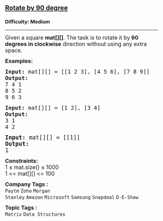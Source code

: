 <h2><a href="https://www.geeksforgeeks.org/problems/rotate-by-90-degree0356/1">Rotate by 90 degree</a></h2><h3>Difficulty: Medium</h3><hr><div class="problems_problem_content__Xm_eO"><p><span style="font-size: 18px;">Given a<strong> </strong>square&nbsp;<strong>mat[][]</strong>. The task is to rotate it by<strong> 90 degrees in clockwise</strong> direction without using any extra space.</span></p>
<p><span style="font-size: 18px;"><strong>Examples:</strong></span></p>
<pre><span style="font-size: 18px;"><strong>Input: </strong>mat[][] = [[1 2 3], [4 5 6], [7 8 9]]
<strong>Output:</strong>
7 4 1 <br>8 5 2<br>9 6 3</span></pre>
<pre><span style="font-size: 18px;"><strong>Input: </strong>mat[][] = [1 2], [3 4]<br><strong>Output:<br></strong>3 1 <br>4 2<br></span></pre>
<pre><strong><span style="font-size: 14pt;">Input: </span></strong><span style="font-size: 14pt;">mat[][] = [[1]]<br><strong>Output:<br></strong></span><span style="font-size: 14pt;">1</span></pre>
<p><span style="font-size: 18px;"><strong style="font-family: -apple-system, BlinkMacSystemFont, 'Segoe UI', Roboto, Oxygen, Ubuntu, Cantarell, 'Open Sans', 'Helvetica Neue', sans-serif;">Constraints:<br></strong></span><span style="font-size: 18px;">1 ≤ mat.size() ≤ 1000<br></span><span style="font-size: 18px;">1 &lt;= mat[][] &lt;= 100</span></p></div><p><span style=font-size:18px><strong>Company Tags : </strong><br><code>Paytm</code>&nbsp;<code>Zoho</code>&nbsp;<code>Morgan Stanley</code>&nbsp;<code>Amazon</code>&nbsp;<code>Microsoft</code>&nbsp;<code>Samsung</code>&nbsp;<code>Snapdeal</code>&nbsp;<code>D-E-Shaw</code>&nbsp;<br><p><span style=font-size:18px><strong>Topic Tags : </strong><br><code>Matrix</code>&nbsp;<code>Data Structures</code>&nbsp;
